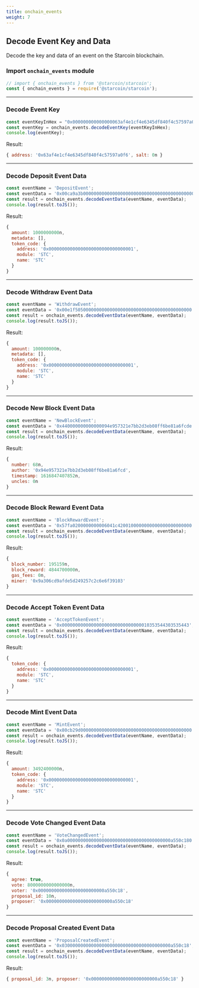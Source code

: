 ```yaml
---
title: onchain_events
weight: 7
---
```


##  Decode Event Key and Data

Decode the key and data of an event on the Starcoin blockchain.

### Import `onchain_events` module

```js
// import { onchain_events } from '@starcoin/starcoin';
const { onchain_events } = require('@starcoin/starcoin');
```

---

### Decode Event Key

```js
const eventKeyInHex = "0x000000000000000063af4e1cf4e6345df840f4c57597a0f6";
const eventKey = onchain_events.decodeEventKey(eventKeyInHex);
console.log(eventKey);
```

Result: 
```js
{ address: '0x63af4e1cf4e6345df840f4c57597a0f6', salt: 0n }
```
---

### Decode Deposit Event Data

```js
const eventName = 'DepositEvent';
const eventData = '0x00ca9a3b00000000000000000000000000000000000000000000000000000001035354430353544300';
const result = onchain_events.decodeEventData(eventName, eventData);
console.log(result.toJS());
```

Result: 
```js
{
  amount: 1000000000n,
  metadata: [],
  token_code: {
    address: '0x00000000000000000000000000000001',
    module: 'STC',
    name: 'STC'
  }
}
```

---

### Decode Withdraw Event Data

```js
const eventName = 'WithdrawEvent';
const eventData = '0x00e1f50500000000000000000000000000000000000000000    000000000000001035354430353544300';
const result = onchain_events.decodeEventData(eventName, eventData);
console.log(result.toJS());
```

Result: 
```js
{
  amount: 100000000n,
  metadata: [],
  token_code: {
    address: '0x00000000000000000000000000000001',
    module: 'STC',
    name: 'STC'
  }
}
```

---

### Decode New Block Event Data

```js
const eventName = 'NewBlockEvent';
const eventData = '0x440000000000000094e957321e7bb2d3eb08ff6be81a6fcde    c8a9d73780100000000000000000000';
const result = onchain_events.decodeEventData(eventName, eventData);
console.log(result.toJS());
```

Result: 
```js
{
  number: 68n,
  author: '0x94e957321e7bb2d3eb08ff6be81a6fcd',
  timestamp: 1616847407852n,
  uncles: 0n
}
```

---

### Decode Block Reward Event Data

```js
const eventName = 'BlockRewardEvent';
const eventData = '0x57fa0200000000006041c4200100000000000000000000000    00000000000000000000000000000009a306cd9afde5d249257c2c6e6f39103';
const result = onchain_events.decodeEventData(eventName, eventData);
console.log(result.toJS());
```

Result: 
```js
{
  block_number: 195159n,
  block_reward: 4844700000n,
  gas_fees: 0n,
  miner: '0x9a306cd9afde5d249257c2c6e6f39103'
}
```
---

### Decode Accept Token Event Data

```js
const eventName = 'AcceptTokenEvent';
const eventData = '0x000000000000000000000000000000010353544303535443';
const result = onchain_events.decodeEventData(eventName, eventData);
console.log(result.toJS());
```

Result: 
```js
{
  token_code: {
    address: '0x00000000000000000000000000000001',
    module: 'STC',
    name: 'STC'
  }
}
```
---

### Decode Mint Event Data

```js
const eventName = 'MintEvent';
const eventData = '0x80cb29d000000000000000000000000000000000000000000    0000000000000010353544303535443';
const result = onchain_events.decodeEventData(eventName, eventData);
console.log(result.toJS());
```

Result: 
```js
{
  amount: 3492400000n,
  token_code: {
    address: '0x00000000000000000000000000000001',
    module: 'STC',
    name: 'STC'
  }
}
```
---

### Decode Vote Changed Event Data

```js
const eventName = 'VoteChangedEvent';
const eventData = '0x0a000000000000000000000000000000000000000a550c180    000000000000000000000000a550c180100003426f56b1c000000000000000000';
const result = onchain_events.decodeEventData(eventName, eventData);
console.log(result.toJS());
```

Result: 
```js
{
  agree: true,
  vote: 8000000000000000n,
  voter: '0x0000000000000000000000000a550c18',
  proposal_id: 10n,
  proposer: '0x0000000000000000000000000a550c18'
}
```
---

### Decode Proposal Created Event Data

```js
const eventName = 'ProposalCreatedEvent';
const eventData = '0x03000000000000000000000000000000000000000a550c18';
const result = onchain_events.decodeEventData(eventName, eventData);
console.log(result.toJS());
```

Result: 
```js
{ proposal_id: 3n, proposer: '0x0000000000000000000000000a550c18' }
```